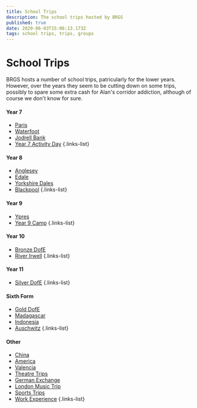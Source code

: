 ```yaml
---
title: School Trips
description: The school trips hosted by BRGS
published: true
date: 2020-06-03T15:06:13.173Z
tags: school trips, trips, groups
---
```


# School Trips
BRGS hosts a number of school trips, patricularly for the lower years. However, over the years they seem to be cutting down on some trips, possibly to spare some extra cash for Alan's corridor addiction, although of course we don't know for sure.

#### Year 7
- [Paris](/groups/school-trips/paris)
- [Waterfoot](/groups/school-trips/waterfoot)
- [Jodrell Bank](/groups/school-trips/jodrell-bank)
- [Year 7 Activity Day](/groups/school-trips/year-7-activity-day)
{.links-list}

#### Year 8
- [Anglesey](/groups/school-trips/anglesey)
- [Edale](/groups/school-trips/edale)
- [Yorkshire Dales](/groups/school-trips/yorkshire-dales)
- [Blackpool](/groups/school-trips/blackpool)
{.links-list}

#### Year 9
- [Ypres](/groups/school-trips/ypres)
- [Year 9 Camp](/groups/school-trips/year-9-camp)
{.links-list}

#### Year 10
- [Bronze DofE](/groups/school-trips/bronze-dofe)
- [River Irwell](/groups/school-trips/river-irwell)
{.links-list}

#### Year 11
- [Silver DofE](/groups/school-trips/silver-dofe)
{.links-list}

#### Sixth Form
- [Gold DofE](/groups/school-trips/gold-dofe)
- [Madagascar](/groups/school-trips/madagascar)
- [Indonesia](/groups/school-trips/indonesia)
- [Auschwitz](/groups/school-trips/auschwitz)
{.links-list}

#### Other
- [China](/groups/school-trips/china)
- [America](/groups/school-trips/america)
- [Valencia](/groups/school-trips/valencia)
- [Theatre Trips](/groups/school-trips/theatre-trips)
- [German Exchange](/groups/school-trips/german-exchange)
- [London Music Trip](/groups/school-trips/london-music-trip)
- [Sports Trips](/groups/school-trips/sports-trips)
- [Work Experience](/groups/school-trips/work-experience)
{.links-list}
